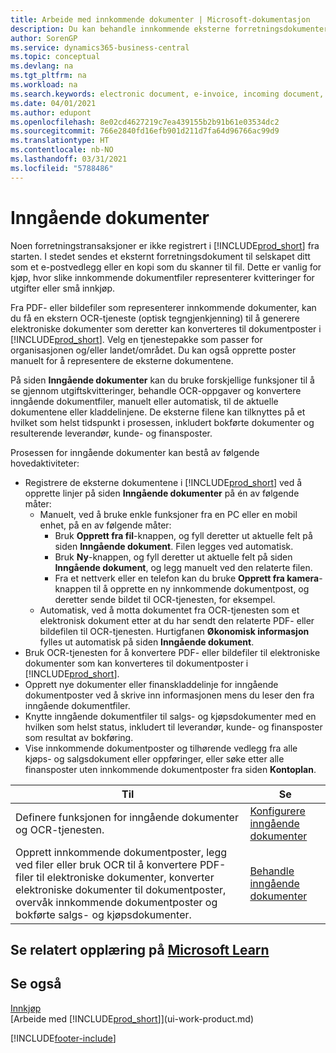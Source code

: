 ```yaml
---
title: Arbeide med innkommende dokumenter | Microsoft-dokumentasjon
description: Du kan behandle innkommende eksterne forretningsdokumenter, for eksempel kvitteringer eller PDF-filer, behandle OCR-oppgaver og konvertere filer til elektroniske dokumenter og poster.
author: SorenGP
ms.service: dynamics365-business-central
ms.topic: conceptual
ms.devlang: na
ms.tgt_pltfrm: na
ms.workload: na
ms.search.keywords: electronic document, e-invoice, incoming document, OCR, ecommerce, document exchange, import invoice
ms.date: 04/01/2021
ms.author: edupont
ms.openlocfilehash: 8e02cd4627219c7ea439155b2b91b61e03534dc2
ms.sourcegitcommit: 766e2840fd16efb901d211d7fa64d96766ac99d9
ms.translationtype: HT
ms.contentlocale: nb-NO
ms.lasthandoff: 03/31/2021
ms.locfileid: "5788486"
---
```

# <a name="incoming-documents"></a>Inngående dokumenter

Noen forretningstransaksjoner er ikke registrert i [!INCLUDE[prod_short](includes/prod_short.md)] fra starten. I stedet sendes et eksternt forretningsdokument til selskapet ditt som et e-postvedlegg eller en kopi som du skanner til fil. Dette er vanlig for kjøp, hvor slike innkommende dokumentfiler representerer kvitteringer for utgifter eller små innkjøp.

Fra PDF- eller bildefiler som representerer innkommende dokumenter, kan du få en ekstern OCR-tjeneste (optisk tegngjenkjenning) til å generere elektroniske dokumenter som deretter kan konverteres til dokumentposter i [!INCLUDE[prod_short](includes/prod_short.md)]. Velg en tjenestepakke som passer for organisasjonen og/eller landet/området. Du kan også opprette poster manuelt for å representere de eksterne dokumentene.  

På siden **Inngående dokumenter** kan du bruke forskjellige funksjoner til å se gjennom utgiftskvitteringer, behandle OCR-oppgaver og konvertere inngående dokumentfiler, manuelt eller automatisk, til de aktuelle dokumentene eller kladdelinjene. De eksterne filene kan tilknyttes på et hvilket som helst tidspunkt i prosessen, inkludert bokførte dokumenter og resulterende leverandør, kunde- og finansposter.

Prosessen for inngående dokumenter kan bestå av følgende hovedaktiviteter:

* Registrere de eksterne dokumentene i [!INCLUDE[prod_short](includes/prod_short.md)] ved å opprette linjer på siden **Inngående dokumenter** på én av følgende måter:
  * Manuelt, ved å bruke enkle funksjoner fra en PC eller en mobil enhet, på en av følgende måter:
    * Bruk **Opprett fra fil**-knappen, og fyll deretter ut aktuelle felt på siden **Inngående dokument**. Filen legges ved automatisk.  
    * Bruk **Ny**-knappen, og fyll deretter ut aktuelle felt på siden **Inngående dokument**, og legg manuelt ved den relaterte filen.
    * Fra et nettverk eller en telefon kan du bruke **Opprett fra kamera**-knappen til å opprette en ny innkommende dokumentpost, og deretter sende bildet til OCR-tjenesten, for eksempel.
  * Automatisk, ved å motta dokumentet fra OCR-tjenesten som et elektronisk dokument etter at du har sendt den relaterte PDF- eller bildefilen til OCR-tjenesten. Hurtigfanen **Økonomisk informasjon** fylles ut automatisk på siden **Inngående dokument**.
* Bruk OCR-tjenesten for å konvertere PDF- eller bildefiler til elektroniske dokumenter som kan konverteres til dokumentposter i [!INCLUDE[prod_short](includes/prod_short.md)].
* Opprett nye dokumenter eller finanskladdelinje for inngående dokumentposter ved å skrive inn informasjonen mens du leser den fra inngående dokumentfiler.
* Knytte inngående dokumentfiler til salgs- og kjøpsdokumenter med en hvilken som helst status, inkludert til leverandør, kunde- og finansposter som resultat av bokføring.
* Vise innkommende dokumentposter og tilhørende vedlegg fra alle kjøps- og salgsdokument eller oppføringer, eller søke etter alle finansposter uten innkommende dokumentposter fra siden **Kontoplan**.

| Til | Se |
| --- | --- |
| Definere funksjonen for inngående dokumenter og OCR-tjenesten. |[Konfigurere inngående dokumenter](across-how-setup-income-documents.md) |
| Opprett innkommende dokumentposter, legg ved filer eller bruk OCR til å konvertere PDF-filer til elektroniske dokumenter, konverter elektroniske dokumenter til dokumentposter, overvåk innkommende dokumentposter og bokførte salgs- og kjøpsdokumenter. |[Behandle inngående dokumenter](across-process-income-documents.md) |

## <a name="see-related-training-at-microsoft-learn"></a>Se relatert opplæring på [Microsoft Learn](/learn/modules/incoming-documents-dynamics-365-business-central/index)

## <a name="see-also"></a>Se også

[Innkjøp](purchasing-manage-purchasing.md)  
[Arbeide med [!INCLUDE[prod_short](includes/prod_short.md)]](ui-work-product.md)  


[!INCLUDE[footer-include](includes/footer-banner.md)]